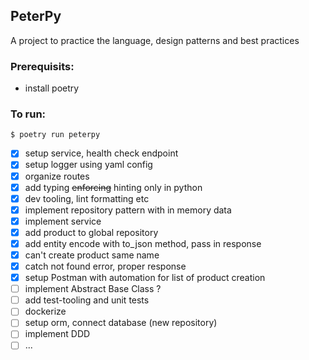 ## PeterPy

A project to practice the language, design patterns and best practices

### Prerequisits:

- install poetry

### To run:

`$ poetry run peterpy`

- [x] setup service, health check endpoint
- [x] setup logger using yaml config
- [x] organize routes
- [x] add typing ~~enforcing~~ hinting only in python
- [x] dev tooling, lint formatting etc
- [x] implement repository pattern with in memory data
- [x] implement service
- [x] add product to global repository
- [x] add entity encode with to_json method, pass in response
- [x] can't create product same name
- [x] catch not found error, proper response
- [x] setup Postman with automation for list of product creation
- [ ] implement Abstract Base Class ?
- [ ] add test-tooling and unit tests
- [ ] dockerize
- [ ] setup orm, connect database (new repository)
- [ ] implement DDD
- [ ] ...

